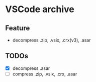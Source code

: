 # VSCode archive

## Feature

- decompress .zip, .vsix, .crx(v3), .asar

## TODOs

- [x] decompress .asar
- [ ] compress .zip, .vsix, .crx, .asar
